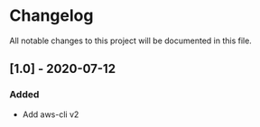 # Changelog

All notable changes to this project will be documented in this file.

## [1.0] - 2020-07-12

### Added

- Add aws-cli v2
